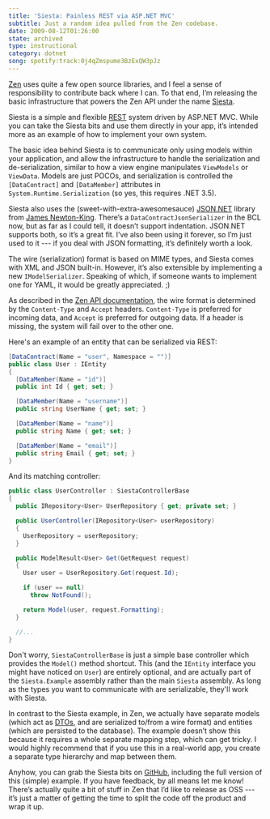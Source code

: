 ```yaml
---
title: 'Siesta: Painless REST via ASP.NET MVC'
subtitle: Just a random idea pulled from the Zen codebase.
date: 2009-08-12T01:26:00
state: archived
type: instructional
category: dotnet
song: spotify:track:0j4qZmspume3BzExQW3pJz
---
```


[Zen](http://agilezen.com/) uses quite a few open source libraries, and I feel a sense of responsibility to contribute back where I can. To that end, I’m releasing the basic infrastructure that powers the Zen API under the name [Siesta](http://github.com/enkari/siesta/tree/master).

Siesta is a simple and flexible [REST](http://en.wikipedia.org/wiki/REST) system driven by ASP.NET MVC. While you can take the Siesta bits and use them directly in your app, it’s intended more as an example of how to implement your own system.

The basic idea behind Siesta is to communicate only using models within your application, and allow the infrastructure to handle the serialization and de-serialization, similar to how a view engine manipulates `ViewModels` or `ViewData`. Models are just POCOs, and serialization is controlled the `[DataContract]` and `[DataMember]` attributes in `System.Runtime.Serialization` (so yes, this requires .NET 3.5).

Siesta also uses the (sweet-with-extra-awesomesauce) [JSON.NET](http://www.codeplex.com/Json) library from [James Newton-King](http://james.newtonking.com/). There’s a `DataContractJsonSerializer` in the BCL now, but as far as I could tell, it doesn’t support indentation. JSON.NET supports both, so it’s a great fit. I’ve also been using it forever, so I’m just used to it --- if you deal with JSON formatting, it’s definitely worth a look.

The wire (serialization) format is based on MIME types, and Siesta comes with XML and JSON built-in. However, it’s also extensible by implementing a new `IModelSerializer`. Speaking of which, if someone wants to implement one for YAML, it would be greatly appreciated. ;)

As described in the [Zen API documentation](http://learn.agilezen.com/api/concepts/formatting), the wire format is determined by the `Content-Type` and `Accept` headers. `Content-Type` is preferred for incoming data, and `Accept` is preferred for outgoing data. If a header is missing, the system will fail over to the other one.

Here's an example of an entity that can be serialized via REST:

```csharp
[DataContract(Name = "user", Namespace = "")]
public class User : IEntity
{
  [DataMember(Name = "id")]
  public int Id { get; set; }

  [DataMember(Name = "username")]
  public string UserName { get; set; }

  [DataMember(Name = "name")]
  public string Name { get; set; }

  [DataMember(Name = "email")]
  public string Email { get; set; }
}
```

And its matching controller:

```csharp
public class UserController : SiestaControllerBase
{
  public IRepository<User> UserRepository { get; private set; }

  public UserController(IRepository<User> userRepository)
  {
    UserRepository = userRepository;
  }

  public ModelResult<User> Get(GetRequest request)
  {
    User user = UserRepository.Get(request.Id);

    if (user == null)
      throw NotFound();

    return Model(user, request.Formatting);
  }

  //...
}
```

Don't worry, `SiestaControllerBase` is just a simple base controller which provides the `Model()` method shortcut. This (and the `IEntity` interface you might have noticed on `User`) are entirely optional, and are actually part of the `Siesta.Example` assembly rather than the main `Siesta` assembly. As long as the types you want to communicate with are serializable, they'll work with Siesta.

In contrast to the Siesta example, in Zen, we actually have separate models (which act as [DTOs](http://en.wikipedia.org/wiki/Data_Transfer_Object), and are serialized to/from a wire format) and entities (which are persisted to the database). The example doesn’t show this because it requires a whole separate mapping step, which can get tricky. I would highly recommend that if you use this in a real-world app, you create a separate type hierarchy and map between them.

Anyhow, you can grab the Siesta bits on [GitHub](http://github.com/enkari/siesta/tree/master), including the full version of this (simple) example. If you have feedback, by all means let me know! There’s actually quite a bit of stuff in Zen that I’d like to release as OSS --- it’s just a matter of getting the time to split the code off the product and wrap it up.
